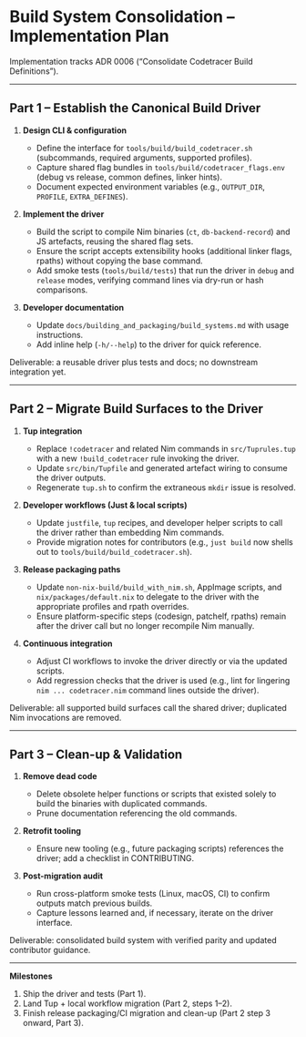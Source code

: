 # Build System Consolidation – Implementation Plan

Implementation tracks ADR 0006 (“Consolidate Codetracer Build Definitions”).

---

## Part 1 – Establish the Canonical Build Driver

1. **Design CLI & configuration**
   - Define the interface for `tools/build/build_codetracer.sh` (subcommands, required arguments, supported profiles).
   - Capture shared flag bundles in `tools/build/codetracer_flags.env` (debug vs release, common defines, linker hints).
   - Document expected environment variables (e.g., `OUTPUT_DIR`, `PROFILE`, `EXTRA_DEFINES`).

2. **Implement the driver**
   - Build the script to compile Nim binaries (`ct`, `db-backend-record`) and JS artefacts, reusing the shared flag sets.
   - Ensure the script accepts extensibility hooks (additional linker flags, rpaths) without copying the base command.
   - Add smoke tests (`tools/build/tests`) that run the driver in `debug` and `release` modes, verifying command lines via dry-run or hash comparisons.

3. **Developer documentation**
   - Update `docs/building_and_packaging/build_systems.md` with usage instructions.
   - Add inline help (`-h/--help`) to the driver for quick reference.

Deliverable: a reusable driver plus tests and docs; no downstream integration yet.

---

## Part 2 – Migrate Build Surfaces to the Driver

1. **Tup integration**
   - Replace `!codetracer` and related Nim commands in `src/Tuprules.tup` with a new `!build_codetracer` rule invoking the driver.
   - Update `src/bin/Tupfile` and generated artefact wiring to consume the driver outputs.
   - Regenerate `tup.sh` to confirm the extraneous `mkdir` issue is resolved.

2. **Developer workflows (Just & local scripts)**
   - Update `justfile`, `tup` recipes, and developer helper scripts to call the driver rather than embedding Nim commands.
   - Provide migration notes for contributors (e.g., `just build` now shells out to `tools/build/build_codetracer.sh`).

3. **Release packaging paths**
   - Update `non-nix-build/build_with_nim.sh`, AppImage scripts, and `nix/packages/default.nix` to delegate to the driver with the appropriate profiles and rpath overrides.
   - Ensure platform-specific steps (codesign, patchelf, rpaths) remain after the driver call but no longer recompile Nim manually.

4. **Continuous integration**
   - Adjust CI workflows to invoke the driver directly or via the updated scripts.
   - Add regression checks that the driver is used (e.g., lint for lingering `nim ... codetracer.nim` command lines outside the driver).

Deliverable: all supported build surfaces call the shared driver; duplicated Nim invocations are removed.

---

## Part 3 – Clean-up & Validation

1. **Remove dead code**
   - Delete obsolete helper functions or scripts that existed solely to build the binaries with duplicated commands.
   - Prune documentation referencing the old commands.

2. **Retrofit tooling**
   - Ensure new tooling (e.g., future packaging scripts) references the driver; add a checklist in CONTRIBUTING.

3. **Post-migration audit**
   - Run cross-platform smoke tests (Linux, macOS, CI) to confirm outputs match previous builds.
   - Capture lessons learned and, if necessary, iterate on the driver interface.

Deliverable: consolidated build system with verified parity and updated contributor guidance.

---

**Milestones**
1. Ship the driver and tests (Part 1).
2. Land Tup + local workflow migration (Part 2, steps 1–2).
3. Finish release packaging/CI migration and clean-up (Part 2 step 3 onward, Part 3).
